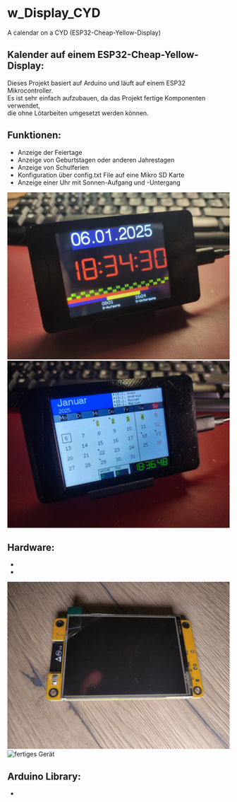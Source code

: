 # w_Display_CYD
A calendar on a CYD (ESP32-Cheap-Yellow-Display)

## Kalender auf einem ESP32-Cheap-Yellow-Display:
Dieses Projekt basiert auf Arduino und läuft auf einem ESP32 Mikrocontroller. <br>
Es ist sehr einfach aufzubauen, da das Projekt fertige Komponenten verwendet, <br>
die ohne Lötarbeiten umgesetzt werden können.

## Funktionen:
 - Anzeige der Feiertage
 - Anzeige von Geburtstagen oder anderen Jahrestagen
 - Anzeige von Schulferien
 - Konfiguration über config.txt File auf eine Mikro SD Karte
 - Anzeige einer Uhr mit Sonnen-Aufgang und -Untergang

![fertiges Gerät](IMG_20250106_183430.jpg_compressed.JPEG) <br>
![fertiges Gerät](IMG_20250106_183649.jpg_compressed.JPEG)

## Hardware:
- 
- 

![fertiges Gerät](IMG_20250106_201539.jpg_compressed.JPEG) <br> 
![fertiges Gerät]() 

## Arduino Library:
- 

